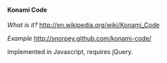 #### Konami Code
_What is it?_
http://en.wikipedia.org/wiki/Konami_Code

_Example_
http://snorpey.github.com/konami-code/

Implemented in Javascript, requires jQuery.